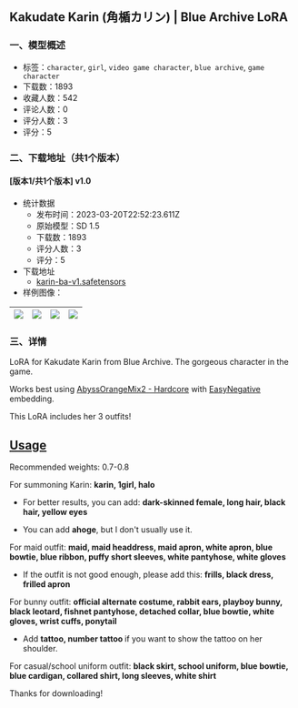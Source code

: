 ## Kakudate Karin (角楯カリン) | Blue Archive LoRA
### 一、模型概述

- 标签：`character`, `girl`, `video game character`, `blue archive`, `game character`
- 下载数：1893
- 收藏人数：542
- 评论人数：0
- 评分人数：3
- 评分：5

### 二、下载地址（共1个版本）

#### [版本1/共1个版本] v1.0

- 统计数据
  - 发布时间：2023-03-20T22:52:23.611Z
  - 原始模型：SD 1.5
  - 下载数：1893
  - 评分人数：3
  - 评分：5
- 下载地址
  - [karin-ba-v1.safetensors](https://civitai.com/api/download/models/26405)
- 样例图像：

| <img src="https://image.civitai.com/xG1nkqKTMzGDvpLrqFT7WA/bc0fef54-a58e-4ff3-478d-3e4b787dcd00/width=450/290911.jpeg" /> | <img src="https://image.civitai.com/xG1nkqKTMzGDvpLrqFT7WA/beab6b08-26d0-44f5-2a36-b33c26496e00/width=450/290922.jpeg" /> | <img src="https://image.civitai.com/xG1nkqKTMzGDvpLrqFT7WA/0fa307f0-03a8-4aa2-3c2f-6f2e79fca700/width=450/290921.jpeg" /> | <img src="https://image.civitai.com/xG1nkqKTMzGDvpLrqFT7WA/692ba0d2-e615-49fa-a803-2aaca5938200/width=450/290920.jpeg" /> |
| ---- | ---- | ---- | ---- |


### 三、详情
<p>LoRA for Kakudate Karin from Blue Archive. The gorgeous character in the game.</p><p>Works best using <a target="_blank" rel="ugc" href="https://civitai.com/models/4451/abyssorangemix2-hardcore">AbyssOrangeMix2 - Hardcore</a> with <a target="_blank" rel="ugc" href="https://civitai.com/models/7808/easynegative">EasyNegative</a> embedding.</p><p>This LoRA includes her 3 outfits!</p><p></p><h2><u>Usage</u></h2><p>Recommended weights: 0.7-0.8</p><p>For summoning Karin: <strong>karin, 1girl, halo</strong></p><ul><li><p>For better results, you can add: <strong>dark-skinned female, long hair, black hair, yellow eyes</strong></p></li><li><p>You can add <strong>ahoge</strong>, but I don't usually use it.</p></li></ul><p>For maid outfit: <strong>maid, maid headdress, maid apron, white apron, blue bowtie, blue ribbon, puffy short sleeves, white pantyhose, white gloves</strong></p><ul><li><p>If the outfit is not good enough, please add this: <strong>frills, black dress, frilled apron</strong></p></li></ul><p>For bunny outfit: <strong>official alternate costume, rabbit ears, playboy bunny, black leotard, fishnet pantyhose, detached collar, blue bowtie, white gloves, wrist cuffs, ponytail</strong></p><ul><li><p>Add <strong>tattoo, number tattoo </strong>if you want to show the tattoo on her shoulder.</p></li></ul><p>For casual/school uniform outfit: <strong>black skirt, school uniform, blue bowtie, blue cardigan, collared shirt, long sleeves, white shirt</strong></p><p></p><p>Thanks for downloading!</p>